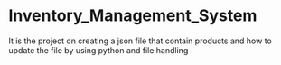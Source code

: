 # Inventory_Management_System
It is the project on creating a json file that contain products and how to update the file by using python and file handling
